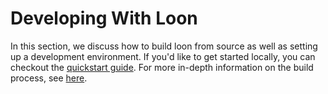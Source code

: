 # Developing With Loon

In this section, we discuss how to build loon from source as well as setting up a development environment. If you'd like to get started locally, you can checkout the [quickstart guide](./quickstart.md). For more in-depth information on the build process, see [here](building-loon.md).
